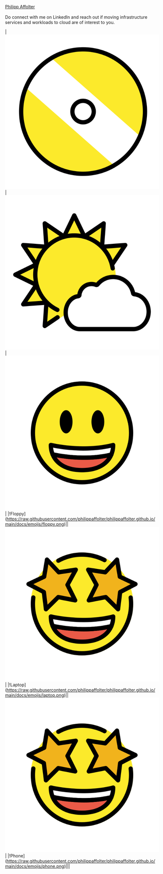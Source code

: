 <html><script src="https://platform.linkedin.com/badges/js/profile.js" async defer type="text/javascript"></script>
<div class="badge-base LI-profile-badge" data-locale="en_US" data-size="large" data-theme="light" data-type="HORIZONTAL" data-vanity="philippaffolter" data-version="v1"><a class="badge-base__link LI-simple-link" href="https://no.linkedin.com/in/philippaffolter?trk=profile-badge">Philipp Affolter</a></div></html>
<br>
Do connect with me on LinkedIn and reach out if moving infrastructure services and workloads to cloud are of interest to you.

|![CD](https://raw.githubusercontent.com/philippaffolter/philippaffolter.github.io/main/docs/emojis/cd.png)|![Cloud](https://raw.githubusercontent.com/philippaffolter/philippaffolter.github.io/main/docs/emojis/cloud.png)|![Smiles](https://raw.githubusercontent.com/philippaffolter/philippaffolter.github.io/main/docs/emojis/happy.png)|
|!Floppy](https://raw.githubusercontent.com/philippaffolter/philippaffolter.github.io/main/docs/emojis/floppy.png)||![Hearts](https://raw.githubusercontent.com/philippaffolter/philippaffolter.github.io/main/docs/emojis/stars.png)|
|!Laptop](https://raw.githubusercontent.com/philippaffolter/philippaffolter.github.io/main/docs/emojis/laptop.png)||![Stars](https://raw.githubusercontent.com/philippaffolter/philippaffolter.github.io/main/docs/emojis/stars.png)|
|!Phone](https://raw.githubusercontent.com/philippaffolter/philippaffolter.github.io/main/docs/emojis/phone.png)|||
